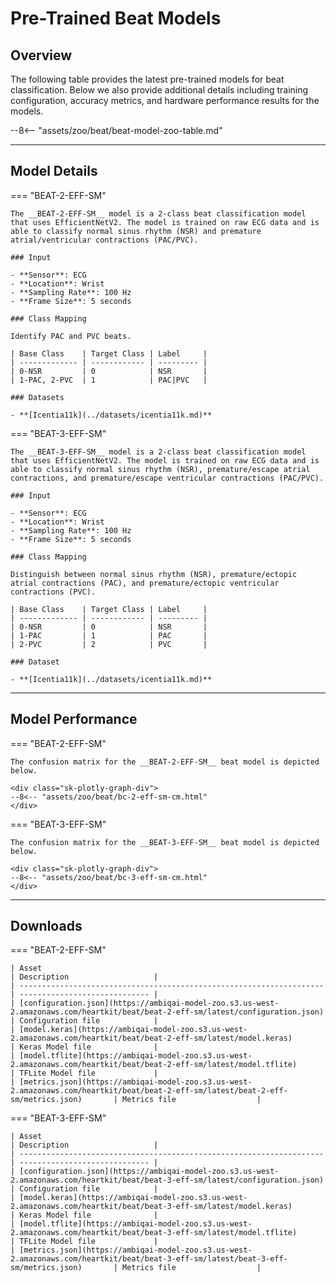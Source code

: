 # Pre-Trained Beat Models

## <span class="sk-h2-span">Overview</span>

The following table provides the latest pre-trained models for beat classification. Below we also provide additional details including training configuration, accuracy metrics, and hardware performance results for the models.

--8<-- "assets/zoo/beat/beat-model-zoo-table.md"

---

## <span class="sk-h2-span">Model Details</span>

=== "BEAT-2-EFF-SM"

    The __BEAT-2-EFF-SM__ model is a 2-class beat classification model that uses EfficientNetV2. The model is trained on raw ECG data and is able to classify normal sinus rhythm (NSR) and premature atrial/ventricular contractions (PAC/PVC).

    ### Input

    - **Sensor**: ECG
    - **Location**: Wrist
    - **Sampling Rate**: 100 Hz
    - **Frame Size**: 5 seconds

    ### Class Mapping

    Identify PAC and PVC beats.

    | Base Class    | Target Class | Label     |
    | ------------- | ------------ | --------- |
    | 0-NSR         | 0            | NSR       |
    | 1-PAC, 2-PVC  | 1            | PAC|PVC   |

    ### Datasets

    - **[Icentia11k](../datasets/icentia11k.md)**

=== "BEAT-3-EFF-SM"

    The __BEAT-3-EFF-SM__ model is a 2-class beat classification model that uses EfficientNetV2. The model is trained on raw ECG data and is able to classify normal sinus rhythm (NSR), premature/escape atrial contractions, and premature/escape ventricular contractions (PAC/PVC).

    ### Input

    - **Sensor**: ECG
    - **Location**: Wrist
    - **Sampling Rate**: 100 Hz
    - **Frame Size**: 5 seconds

    ### Class Mapping

    Distinguish between normal sinus rhythm (NSR), premature/ectopic atrial contractions (PAC), and premature/ectopic ventricular contractions (PVC).

    | Base Class    | Target Class | Label     |
    | ------------- | ------------ | --------- |
    | 0-NSR         | 0            | NSR       |
    | 1-PAC         | 1            | PAC       |
    | 2-PVC         | 2            | PVC       |

    ### Dataset

    - **[Icentia11k](../datasets/icentia11k.md)**

---

## <span class="sk-h2-span">Model Performance</span>

=== "BEAT-2-EFF-SM"

    The confusion matrix for the __BEAT-2-EFF-SM__ beat model is depicted below.

    <div class="sk-plotly-graph-div">
    --8<-- "assets/zoo/beat/bc-2-eff-sm-cm.html"
    </div>


=== "BEAT-3-EFF-SM"

    The confusion matrix for the __BEAT-3-EFF-SM__ beat model is depicted below.

    <div class="sk-plotly-graph-div">
    --8<-- "assets/zoo/beat/bc-3-eff-sm-cm.html"
    </div>

---

## <span class="sk-h2-span">Downloads</span>

=== "BEAT-2-EFF-SM"

    | Asset                                                                | Description                   |
    | -------------------------------------------------------------------- | ----------------------------- |
    | [configuration.json](https://ambiqai-model-zoo.s3.us-west-2.amazonaws.com/heartkit/beat/beat-2-eff-sm/latest/configuration.json)   | Configuration file            |
    | [model.keras](https://ambiqai-model-zoo.s3.us-west-2.amazonaws.com/heartkit/beat/beat-2-eff-sm/latest/model.keras)            | Keras Model file              |
    | [model.tflite](https://ambiqai-model-zoo.s3.us-west-2.amazonaws.com/heartkit/beat/beat-2-eff-sm/latest/model.tflite)       | TFLite Model file             |
    | [metrics.json](https://ambiqai-model-zoo.s3.us-west-2.amazonaws.com/heartkit/beat/beat-2-eff-sm/latest/beat-2-eff-sm/metrics.json)       | Metrics file                  |

=== "BEAT-3-EFF-SM"

    | Asset                                                                | Description                   |
    | -------------------------------------------------------------------- | ----------------------------- |
    | [configuration.json](https://ambiqai-model-zoo.s3.us-west-2.amazonaws.com/heartkit/beat/beat-3-eff-sm/latest/configuration.json)   | Configuration file            |
    | [model.keras](https://ambiqai-model-zoo.s3.us-west-2.amazonaws.com/heartkit/beat/beat-3-eff-sm/latest/model.keras)            | Keras Model file              |
    | [model.tflite](https://ambiqai-model-zoo.s3.us-west-2.amazonaws.com/heartkit/beat/beat-3-eff-sm/latest/model.tflite)       | TFLite Model file             |
    | [metrics.json](https://ambiqai-model-zoo.s3.us-west-2.amazonaws.com/heartkit/beat/beat-3-eff-sm/latest/beat-3-eff-sm/metrics.json)       | Metrics file                  |

<!-- ## <span class="sk-h2-span">EVB Performance</span>

The following table provides the latest performance and accuracy results of all models when running on Apollo4 Plus EVB. These results are obtained using neuralSPOTs [Autodeploy tool](https://ambiqai.github.io/neuralSPOT/docs/From%20TF%20to%20EVB%20-%20testing%2C%20profiling%2C%20and%20deploying%20AI%20models.html). From neuralSPOT repo, the following command can be used to capture EVB results via Autodeploy:

``` console
python -m ns_autodeploy \
--tflite-filename model.tflite \
--model-name model \
--cpu-mode 192 \
--arena-size-scratch-buffer-padding 0 \
--max-arena-size 80 \

```

--8<-- "assets/zoo/beat/beat-model-hw-table.md"

--- -->
